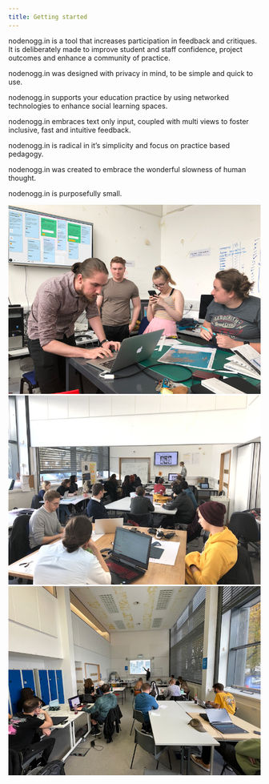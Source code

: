 ```yaml
---
title: Getting started
---
```


nodenogg.in is a tool that increases participation in feedback and critiques. It is deliberately made to improve student and staff confidence, project outcomes and enhance a community of practice.

nodenogg.in was designed with privacy in mind, to be simple and quick to use.

nodenogg.in supports your education practice by using networked technologies to enhance social learning spaces.

nodenogg.in embraces text only input, coupled with multi views to foster inclusive, fast and intuitive feedback.

nodenogg.in is radical in it’s simplicity and focus on practice based pedagogy.

nodenogg.in was created to embrace the wonderful slowness of human thought.

nodenogg.in is purposefully small.

![nodenogg.in being used](../assets/studio1.png)
![nodenogg.in being used](../assets/studio2.png)
![nodenogg.in being used](../assets/studio3.png)

